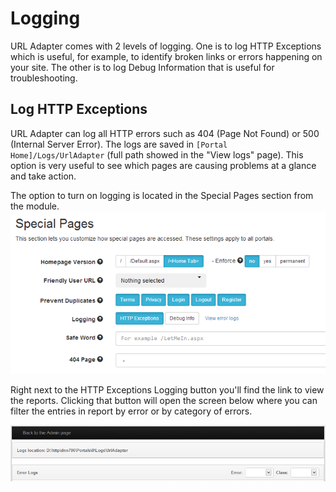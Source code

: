 # Logging

URL Adapter comes with 2 levels of logging. One is to log HTTP Exceptions which is useful, for example, to identify broken links or errors happening on your site. The other is to log Debug Information that is useful for troubleshooting.

## Log HTTP Exceptions

URL Adapter can log all HTTP errors such as 404 (Page Not Found) or 500 (Internal Server Error). The logs are saved in `[Portal Home]/Logs/UrlAdapter` (full path showed in the "View logs" page). This option is very useful to see which pages are causing problems at a glance and take action.

The option to turn on logging is located in the Special Pages section from the module.
![logging settings in special pages section](special-pages.png)

Right next to the HTTP Exceptions Logging button you'll find the link to view the reports. Clicking that button will open the screen below where you can filter the entries in report by error or by category of errors.

![view logs by error type or by category](error.png)